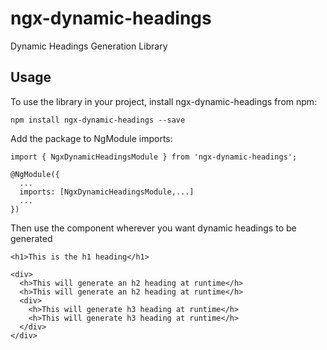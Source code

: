 # ngx-dynamic-headings

Dynamic Headings Generation Library

## Usage

To use the library in your project, install ngx-dynamic-headings from npm:

```
npm install ngx-dynamic-headings --save
```

Add the package to NgModule imports:

```
import { NgxDynamicHeadingsModule } from 'ngx-dynamic-headings';

@NgModule({
  ...
  imports: [NgxDynamicHeadingsModule,...]
  ...
})
```

Then use the **<h>** component wherever you want dynamic headings to be generated

```
<h1>This is the h1 heading</h1>

<div>
  <h>This will generate an h2 heading at runtime</h>
  <h>This will generate an h2 heading at runtime</h>
  <div>
    <h>This will generate h3 heading at runtime</h>
    <h>This will generate h3 heading at runtime</h>
  </div>
</div>
```